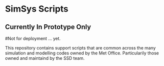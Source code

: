 # SimSys Scripts

## Currently In Prototype Only ##
#Not for deployment ... yet.

This repository contains support scripts that are common across the many simulation and modelling codes owned by the Met Office.
Particularily those owned and maintaind by the SSD team.
